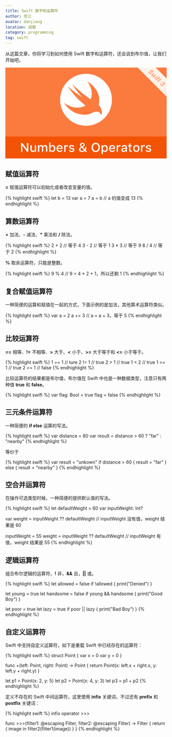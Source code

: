 ```yaml
---
title: Swift 数字和运算符
author: 但江
avatar: danjiang
location: 成都 
category: programming
tag: swift
---
```


从这篇文章，你将学习到如何使用 Swift 数字和运算符，还会说到布尔值，让我们开始吧。

![Swift Numbers and Operators](/images/swift-numbers-and-operators.jpg)

## 赋值运算符

**=** 赋值运算符可以初始化或者改变变量的值。

{% highlight swift %}
let b = 13
var a = 7
a = b // a 的值变成 13
{% endhighlight %}

## 算数运算符

**+** 加法、**-** 减法、**\*** 乘法和 **/** 除法。

{% highlight swift %}
2 + 2 // 等于 4
3 - 2 // 等于 1
3 * 3 // 等于 9
8 / 4 // 等于 2
{% endhighlight %}

**%** 取余运算符，只能是整数。

{% highlight swift %}
9 % 4 // 9 = 4 * 2 + 1，所以还剩 1
{% endhighlight %}

## 复合赋值运算符

一种简便的运算和赋值在一起的方式，下面示例的是加法，其他算术运算符类似。

{% highlight swift %}
var a = 2
a += 3 // a = a + 3，等于 5
{% endhighlight %}

## 比较运算符

**==** 相等、**!=** 不相等、**>** 大于、**<** 小于、**>=** 大于等于和 **<=** 小于等于。

{% highlight swift %}
1 == 1 // ture
2 != 1 // true
2 > 1 // true
1 < 2 // true
1 >= 1 // true
2 <= 1 // false
{% endhighlight %}

比较运算符的结果都是布尔值，布尔值在 Swift 中也是一种数据类型，注意只有两种值 **true** 和 **false**。

{% highlight swift %}
var flag: Bool = true
flag = false
{% endhighlight %}

## 三元条件运算符

一种简便的 **if else** 运算的写法。

{% highlight swift %}
var distance = 80
var result = distance > 60 ? "far" : "nearby"
{% endhighlight %}

等价于

{% highlight swift %}
var result = "unkown"
if distance > 60 {
  result = "far"
} else {
  result = "nearby"
} 
{% endhighlight %}

## 空合并运算符

在操作可选类型时候，一种简便的提供默认值的写法。

{% highlight swift %}
let defaultWeight = 60
var inputWeight: Int?

var weight = inputWeight ?? defaultWeight
// inputWeight 没有值，weight 结果是 60

inputWeight = 55
weight = inputWeight ?? defaultWeight
// inputWeight 有值，weight 结果是 55
{% endhighlight %}

## 逻辑运算符

组合布尔逻辑的运算符，**!** 非，**&&** 且，**\|\|** 或。

{% highlight swift %}
let allowed = false
if !allowed {
  print("Denied")
}

let young = true
let handsome = false
if young && handsome {
  print("Good Boy")
}

let poor = true
let lazy = true
if poor || lazy {
  print("Bad Boy")
}
{% endhighlight %}

## 自定义运算符

Swift 中支持自定义运算符，如下是重载 Swift 中已经存在的运算符：

{% highlight swift %}
struct Point {
  var x = 0
  var y = 0
}

func +(left: Point, right: Point) -> Point {
  return Point(x: left.x + right.x, y: left.y + right.y)
}

let p1 = Point(x: 2, y: 5)
let p2 = Point(x: 4, y: 3)
let p3 = p1 + p2
{% endhighlight %}

定义不存在的 Swift 中间运算符，这里使用 **infix** 关键词，不过还有 **prefix** 和 **postfix** 关键词：

{% highlight swift %}
infix operator >>>

func >>>(filter1: @escaping Filter, filter2: @escaping Filter) -> Filter {
  return { image in filter2(filter1(image)) }
}
{% endhighlight %}